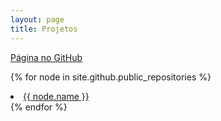 ```yaml
---
layout: page
title: Projetos
---
```


<div>
  <a href="https://github.com/rafaelcneves">Página no GitHub</a>
</div>

{% for node in site.github.public_repositories %}
  <li class="sidebar-nav-item">
    <a href="{{ node.url }}" target="_blank">{{ node.name }}</a>
  </li>
{% endfor %}

